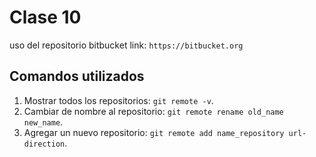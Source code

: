 # Clase 10 
uso del repositorio bitbucket 
link: `https://bitbucket.org ` 

## Comandos utilizados
1. Mostrar todos los repositorios: `git remote -v`.
2. Cambiar de nombre al repositorio: `git remote rename old_name new_name`.
3. Agregar un nuevo repositorio: `git remote add name_repository url-direction`.